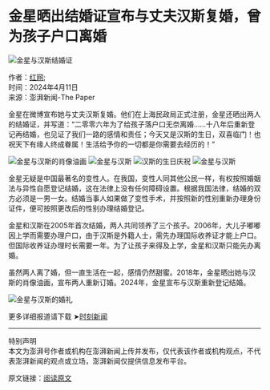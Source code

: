 # 金星晒出结婚证宣布与丈夫汉斯复婚，曾为孩子户口离婚

![金星与汉斯结婚证](https://image.thepaper.cn/publish/interaction/image/3/272/618.jpg)

作者：[红网](javascript:void(0));  
时间：2024年4月11日  
来源：澎湃新闻-The Paper  

金星在微博宣布她与丈夫汉斯复婚。他们在上海民政局正式注册，金星还晒出两人的结婚证，并写道：“二零零六年为了给孩子落户口无奈离婚……十八年后重新登记再结婚，也见证了我们一路的感情和责任；今天又是汉斯的生日，双喜临门！也祝天下有缘人终成眷属！生活给予你的一切都是你需要去经历的！”

![金星与汉斯的肖像油画](https://imagepphcloud.thepaper.cn/pph/image/299/935/474.jpg) ![金星与汉斯](https://imagepphcloud.thepaper.cn/pph/image/299/935/476.jpg) ![汉斯的生日庆祝](https://imagepphcloud.thepaper.cn/pph/image/299/935/477.jpg) ![金星与汉斯](https://imagepphcloud.thepaper.cn/pph/image/299/935/478.jpg)

金星无疑是中国最著名的变性人。在我国，变性人同其他公民一样，有权按照婚姻法与异性自愿登记结婚，这在法律上没有任何障碍设置。根据我国法律，结婚的双方必须是一男一女。结婚当事人如果做了变性手术，并按照新的性别重新办理身份证件，便可按照更改后的性别办理结婚登记。

金星和汉斯在2005年首次结婚，两人共同领养了三个孩子。2006年，大儿子嘟嘟因上学而需要办理户口，由于汉斯是外籍人士，需先办理国际收养证才能上户口。但国际收养证办理时长需要一年。为了让孩子来得及上学，金星和汉斯只能先办离婚。

虽然两人离了婚，但一直生活在一起，感情仍然甜蜜。2018年，金星晒出她与汉斯的肖像油画，宣布两人重新订婚。2024年，金星宣布与汉斯重新登记结婚。

![金星与汉斯的婚礼](https://imagepphcloud.thepaper.cn/pph/image/299/935/480.jpg)

更多详细报道请下载 ➤[时刻新闻](https://moment.rednet.cn/)

---

特别声明  
本文为澎湃号作者或机构在澎湃新闻上传并发布，仅代表该作者或机构观点，不代表澎湃新闻的观点或立场，澎湃新闻仅提供信息发布平台。

原文链接：[阅读原文](http://mp.weixin.qq.com/s?__biz=MjM5OTU5MDY4Mg==&mid=2655419602&idx=3&sn=7288e07334d8cba90741674fd9e815d7)